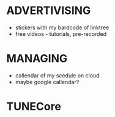 # ADVERTIVISING

* stickers with my bardcode of linktree
* free videos - tutorials, pre-recorded 

# MANAGING

* callendar of my scedule on cloud 
* maybe google callendar?

# TUNECore
